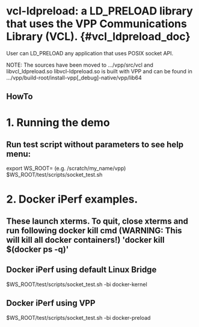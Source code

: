 # vcl-ldpreload: a LD_PRELOAD library that uses the VPP Communications Library (VCL).  {#vcl_ldpreload_doc}

User can LD_PRELOAD any application that uses POSIX socket API.

NOTE: The sources have been moved to .../vpp/src/vcl and libvcl_ldpreload.so
      libvcl-ldpreload.so is built with VPP and can be found in
      .../vpp/build-root/install-vpp[_debug]-native/vpp/lib64

## HowTo

# 1. Running the demo
## Run test script without parameters to see help menu:

export WS_ROOT=<top level vpp git repo dir>  (e.g. /scratch/my_name/vpp)
$WS_ROOT/test/scripts/socket_test.sh

# 2. Docker iPerf examples.
## These launch xterms. To quit, close xterms and run following docker kill cmd (WARNING: This will kill all docker containers!) 'docker kill $(docker ps -q)'


## Docker iPerf using default Linux Bridge

$WS_ROOT/test/scripts/socket_test.sh -bi docker-kernel

## Docker iPerf using VPP
$WS_ROOT/test/scripts/socket_test.sh -bi docker-preload

